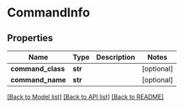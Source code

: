 # CommandInfo

## Properties
Name | Type | Description | Notes
------------ | ------------- | ------------- | -------------
**command_class** | **str** |  | [optional] 
**command_name** | **str** |  | [optional] 

[[Back to Model list]](../README.md#documentation-for-models) [[Back to API list]](../README.md#documentation-for-api-endpoints) [[Back to README]](../README.md)



